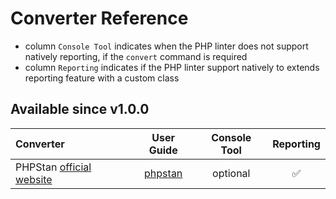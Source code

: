 <!-- markdownlint-disable MD013 -->
# Converter Reference

* column `Console Tool` indicates when the PHP linter does not support natively reporting, if the `convert` command is required
* column `Reporting` indicates if the PHP linter support natively to extends reporting feature with a custom class

## Available since v1.0.0

| Converter                                            |          User Guide           | Console Tool | Reporting |
|:-----------------------------------------------------|:-----------------------------:|:------------:|:---------:|
| PHPStan [official website][phpstan]                  |     [phpstan](phpstan.md)     |   optional   |     ✅     |

[phpstan]: https://github.com/phpstan/phpstan
